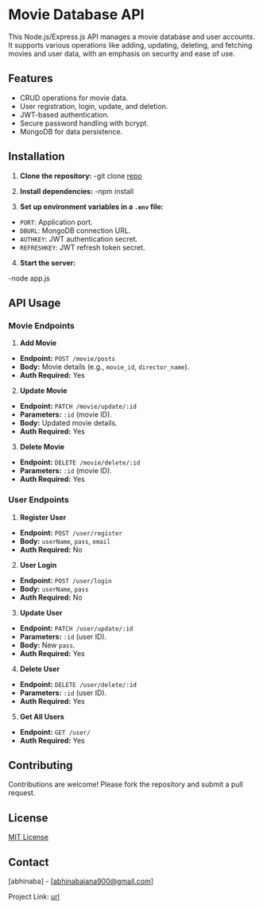 # Movie Database API

This Node.js/Express.js API manages a movie database and user accounts. It supports various operations like adding, updating, deleting, and fetching movies and user data, with an emphasis on security and ease of use.

## Features

- CRUD operations for movie data.
- User registration, login, update, and deletion.
- JWT-based authentication.
- Secure password handling with bcrypt.
- MongoDB for data persistence.

## Installation

1. **Clone the repository:**
-git clone [repo]("https://github.com/abhinaba900/full-stack-backend.git")

2. **Install dependencies:**
-npm install

3. **Set up environment variables in a `.env` file:**
- `PORT`: Application port.
- `DBURL`: MongoDB connection URL.
- `AUTHKEY`: JWT authentication secret.
- `REFRESHKEY`: JWT refresh token secret.

4. **Start the server:**

-node app.js


## API Usage

### Movie Endpoints

1. **Add Movie**
- **Endpoint:** `POST /movie/posts`
- **Body:** Movie details (e.g., `movie_id`, `director_name`).
- **Auth Required:** Yes

2. **Update Movie**
- **Endpoint:** `PATCH /movie/update/:id`
- **Parameters:** `:id` (movie ID).
- **Body:** Updated movie details.
- **Auth Required:** Yes

3. **Delete Movie**
- **Endpoint:** `DELETE /movie/delete/:id`
- **Parameters:** `:id` (movie ID).
- **Auth Required:** Yes

### User Endpoints

1. **Register User**
- **Endpoint:** `POST /user/register`
- **Body:** `userName`, `pass`, `email`
- **Auth Required:** No

2. **User Login**
- **Endpoint:** `POST /user/login`
- **Body:** `userName`, `pass`
- **Auth Required:** No

3. **Update User**
- **Endpoint:** `PATCH /user/update/:id`
- **Parameters:** `:id` (user ID).
- **Body:** New `pass`.
- **Auth Required:** Yes

4. **Delete User**
- **Endpoint:** `DELETE /user/delete/:id`
- **Parameters:** `:id` (user ID).
- **Auth Required:** Yes

5. **Get All Users**
- **Endpoint:** `GET /user/`
- **Auth Required:** Yes

## Contributing

Contributions are welcome! Please fork the repository and submit a pull request.

## License

[MIT License](LICENSE)

## Contact

[abhinaba] - [abhinabajana900@gmail.com]

Project Link: [url]("https://github.com/abhinaba900/full-stack-backend.git")
